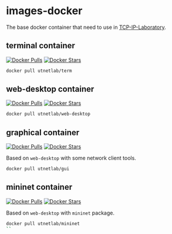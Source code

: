 # images-docker

The base docker container that need to use in [TCP-IP-Laboratory](https://github.com/UT-Network-Lab/TCP-IP-Laboratory).

## terminal container

[![Docker Pulls](https://img.shields.io/docker/pulls/utnetlab/term.svg)](https://hub.docker.com/r/utnetlab/term/)
[![Docker Stars](https://img.shields.io/docker/stars/utnetlab/term.svg)](https://hub.docker.com/r/utnetlab/term/)

```bash
docker pull utnetlab/term
```

## web-desktop container

[![Docker Pulls](https://img.shields.io/docker/pulls/utnetlab/web-desktop.svg)](https://hub.docker.com/r/utnetlab/web-desktop/)
[![Docker Stars](https://img.shields.io/docker/stars/utnetlab/web-desktop.svg)](https://hub.docker.com/r/utnetlab/web-desktop/)

```bash
docker pull utnetlab/web-desktop
```

## graphical container

[![Docker Pulls](https://img.shields.io/docker/pulls/utnetlab/gui.svg)](https://hub.docker.com/r/utnetlab/gui/)
[![Docker Stars](https://img.shields.io/docker/stars/utnetlab/gui.svg)](https://hub.docker.com/r/utnetlab/gui/)

Based on `web-desktop` with some network client tools.

```bash
docker pull utnetlab/gui
```

## mininet container

[![Docker Pulls](https://img.shields.io/docker/pulls/utnetlab/mininet.svg)](https://hub.docker.com/r/utnetlab/mininet/)
[![Docker Stars](https://img.shields.io/docker/stars/utnetlab/mininet.svg)](https://hub.docker.com/r/utnetlab/mininet/)

Based on `web-desktop` with `mininet` package.

```bash
docker pull utnetlab/mininet
``

